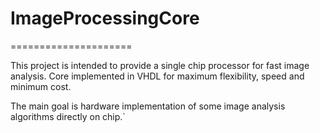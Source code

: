 # ImageProcessingCore
=====================

This project is intended to provide a single chip processor
for fast image analysis. Core implemented in VHDL for maximum
flexibility, speed and minimum cost.

The main goal is hardware implementation of some image analysis
algorithms directly on chip.`

